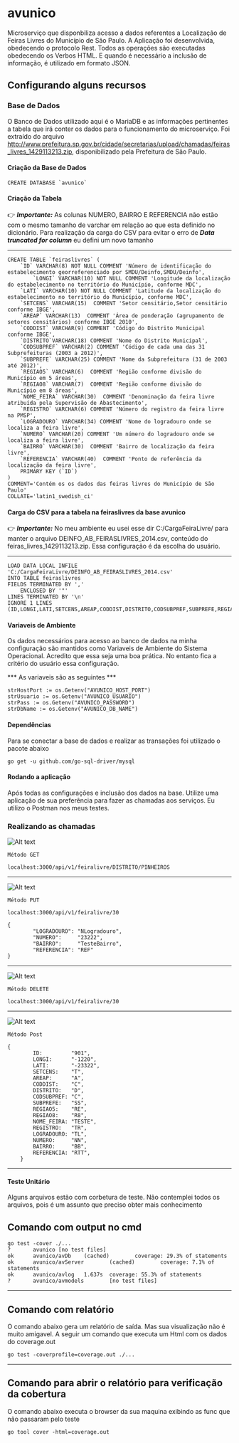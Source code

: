 
# avunico

Microserviço que disponbiliza acesso a dados referentes a Localização de Feiras Livres do Município de São Paulo. A Aplicação foi desenvolvida, obedecendo o protocolo Rest. Todos as operações são executadas obedecendo os Verbos HTML. E quando é necessário a inclusão de informação, é utilizado em formato JSON. 

## Configurando alguns recursos
### Base de Dados

O Banco de Dados utilizado aqui é o MariaDB e as informações pertinentes a tabela que irá conter os dados para o funcionamento do microserviço. Foi extraído do arquivo http://www.prefeitura.sp.gov.br/cidade/secretarias/upload/chamadas/feiras_livres_1429113213.zip, disponibilizado pela Prefeitura de São Paulo.

#### Criação da Base de Dados

```
CREATE DATABASE `avunico` 
```
#### Criação da Tabela

👉  ***Importante:***
As colunas NUMERO, BAIRRO E REFERENCIA não estão com o mesmo tamanho de varchar em relação ao que esta definido no dicionário. Para realização da carga do CSV para evitar o erro de ***Data truncated for column*** eu defini um novo tamanho
____

```
CREATE TABLE `feiraslivres` (
	`ID` VARCHAR(8) NOT NULL COMMENT 'Número de identificação do estabelecimento georreferenciado por SMDU/Deinfo,SMDU/Deinfo',
        `LONGI` VARCHAR(10) NOT NULL COMMENT 'Longitude da localização do estabelecimento no território do Município, conforme MDC',
	`LATI` VARCHAR(10) NOT NULL COMMENT 'Latitude da localização do estabelecimento no território do Município, conforme MDC',
	`SETCENS` VARCHAR(15)  COMMENT 'Setor censitário,Setor censitário conforme IBGE',
	`AREAP` VARCHAR(13)  COMMENT 'Área de ponderação (agrupamento de setores censitários) conforme IBGE 2010',
	`CODDIST` VARCHAR(9) COMMENT 'Código do Distrito Municipal conforme IBGE',
	`DISTRITO`VARCHAR(18) COMMENT 'Nome do Distrito Municipal',
	`CODSUBPREF` VARCHAR(2) COMMENT 'Código de cada uma das 31 Subprefeituras (2003 a 2012)',
	`SUBPREFE` VARCHAR(25) COMMENT 'Nome da Subprefeitura (31 de 2003 até 2012)',
	`REGIAO5` VARCHAR(6)  COMMENT 'Região conforme divisão do Município em 5 áreas',
	`REGIAO8` VARCHAR(7)  COMMENT 'Região conforme divisão do Município em 8 áreas',
	`NOME_FEIRA` VARCHAR(30)  COMMENT 'Denominação da feira livre atribuída pela Supervisão de Abastecimento',
	`REGISTRO` VARCHAR(6) COMMENT 'Número do registro da feira livre na PMSP',
	`LOGRADOURO` VARCHAR(34) COMMENT 'Nome do logradouro onde se localiza a feira livre',
	`NUMERO` VARCHAR(20) COMMENT 'Um número do logradouro onde se localiza a feira livre',
	`BAIRRO` VARCHAR(30)  COMMENT 'Bairro de localização da feira livre',	
	`REFERENCIA` VARCHAR(40)  COMMENT 'Ponto de referência da localização da feira livre',
	PRIMARY KEY (`ID`)
)
COMMENT='Contém os os dados das feiras livres do Município de São Paulo'
COLLATE='latin1_swedish_ci'
```
#### Carga do CSV para a tabela na feiraslivres da base avunico

👉  ***Importante:***
No meu ambiente eu usei esse dir C:/CargaFeiraLivre/ para manter o arquivo DEINFO_AB_FEIRASLIVRES_2014.csv, conteúdo do feiras_livres_1429113213.zip. Essa configuração é da escolha do usuário.
___

```
LOAD DATA LOCAL INFILE 'C:/CargaFeiraLivre/DEINFO_AB_FEIRASLIVRES_2014.csv'
INTO TABLE feiraslivres
FIELDS TERMINATED BY ','
    ENCLOSED BY '"'
LINES TERMINATED BY '\n'
IGNORE 1 LINES
(ID,LONGI,LATI,SETCENS,AREAP,CODDIST,DISTRITO,CODSUBPREF,SUBPREFE,REGIAO5,REGIAO8,NOME_FEIRA,REGISTRO,LOGRADOURO,NUMERO,BAIRRO,REFERENCIA)
```

#### Variaveis de Ambiente

Os dados necessários para acesso ao banco de dados na minha configuração são mantidos como Variaveis de Ambiente do Sistema Operacional. Acredito que essa seja uma boa prática. No entanto fica a critério do usuário essa configuração.

*** As variaveis são as seguintes ***

```
strHostPort := os.Getenv("AVUNICO_HOST_PORT")
strUsuario := os.Getenv("AVUNICO_USUARIO")
strPass := os.Getenv("AVUNICO_PASSWORD")
strDbName := os.Getenv("AVUNICO_DB_NAME")

```

#### Dependências 

Para se conectar a base de dados e realizar as transações foi utilizado o pacote abaixo

```
go get -u github.com/go-sql-driver/mysql

```

#### Rodando a aplicação

Após todas as configurações e inclusão dos dados na base. Utilize uma aplicação de sua preferência para fazer as chamadas aos serviços. Eu utilizo o Postman nos meus testes.

###  Realizando as chamadas

![Alt text](img/MetodoGet.png)

```
Método GET

localhost:3000/api/v1/feiralivre/DISTRITO/PINHEIROS

```
____

![Alt text](img/MetodoPut.png)

```
Método PUT

localhost:3000/api/v1/feiralivre/30

{
		"LOGRADOURO": "NLogradouro",
		"NUMERO":     "23222",
		"BAIRRO":     "TesteBairro",
		"REFERENCIA": "REF"
}

```
_____

![Alt text](img/MetodoDelete.png)

```
Método DELETE

localhost:3000/api/v1/feiralivre/30

```
_______


![Alt text](img/MetodoPost.png)

```
Método Post

{
		ID:         "901",
		LONGI:      "-1220",
		LATI:       "-23322",
		SETCENS:    "T",
		AREAP:      "A",
		CODDIST:    "C",
		DISTRITO:   "D",
		CODSUBPREF: "C",
		SUBPREFE:   "SS",
		REGIAO5:    "RE",
		REGIAO8:    "R8",
		NOME_FEIRA: "TESTE",
		REGISTRO:   "TR",
		LOGRADOURO: "TL",
		NUMERO:     "NN",
		BAIRRO:     "BB",
		REFERENCIA: "RTT",
	}

```
_____

#### Teste Unitário

Alguns arquivos estão com corbetura de teste. Não contemplei todos os arquivos, pois é um assunto que preciso obter mais conhecimento


## Comando com output no cmd

```
go test -cover ./...
?       avunico [no test files]
ok      avunico/avDb    (cached)        coverage: 29.3% of statements
ok      avunico/avServer        (cached)        coverage: 7.1% of statements
ok      avunico/avlog   1.637s  coverage: 55.3% of statements
?       avunico/avmodels        [no test files]

```
____

## Comando com relatório

O comando abaixo gera um relatório de saída. Mas sua visualização não é muito amigavel. A seguir um comando que executa um Html com os dados do coverage.out

```
go test -coverprofile=coverage.out ./...

```
___

## Comando para abrir o relatório para verificação da cobertura

O comando abaixo executa o browser da sua maquina exibindo as func que não passaram pelo teste

```
go tool cover -html=coverage.out

```
